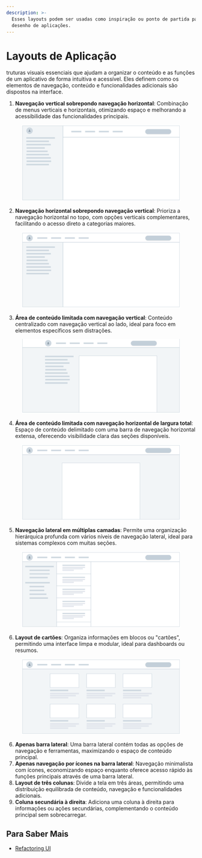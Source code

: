 ```yaml
---
description: >-
  Esses layouts podem ser usadas como inspiração ou ponto de partida para o
  desenho de aplicações.
---
```


# Layouts de Aplicação

truturas visuais essenciais que ajudam a organizar o conteúdo e as funções de um aplicativo de forma intuitiva e acessível. Eles definem como os elementos de navegação, conteúdo e funcionalidades adicionais são dispostos na interface.

1. **Navegação vertical sobrepondo navegação horizontal**: Combinação de menus verticais e horizontais, otimizando espaço e melhorando a acessibilidade das funcionalidades principais.

<figure><img src="../.gitbook/assets/image (18).png" alt=""><figcaption></figcaption></figure>

2. **Navegação horizontal sobrepondo navegação vertical**: Prioriza a navegação horizontal no topo, com opções verticais complementares, facilitando o acesso direto a categorias maiores.

<figure><img src="../.gitbook/assets/image (2).png" alt=""><figcaption></figcaption></figure>

3. **Área de conteúdo limitada com navegação vertical**: Conteúdo centralizado com navegação vertical ao lado, ideal para foco em elementos específicos sem distrações.

<figure><img src="../.gitbook/assets/image.png" alt=""><figcaption></figcaption></figure>

4. **Área de conteúdo limitada com navegação horizontal de largura total**: Espaço de conteúdo delimitado com uma barra de navegação horizontal extensa, oferecendo visibilidade clara das seções disponíveis.

<figure><img src="../.gitbook/assets/image (1).png" alt=""><figcaption></figcaption></figure>

5. **Navegação lateral em múltiplas camadas**: Permite uma organização hierárquica profunda com vários níveis de navegação lateral, ideal para sistemas complexos com muitas seções.

<figure><img src="../.gitbook/assets/image (20).png" alt=""><figcaption></figcaption></figure>

6. **Layout de cartões**: Organiza informações em blocos ou "cartões", permitindo uma interface limpa e modular, ideal para dashboards ou resumos.

<figure><img src="../.gitbook/assets/image (23).png" alt=""><figcaption></figcaption></figure>

6. **Apenas barra lateral**: Uma barra lateral contém todas as opções de navegação e ferramentas, maximizando o espaço de conteúdo principal.
7. **Apenas navegação por ícones na barra lateral**: Navegação minimalista com ícones, economizando espaço enquanto oferece acesso rápido às funções principais através de uma barra lateral.
8. **Layout de três colunas**: Divide a tela em três áreas, permitindo uma distribuição equilibrada de conteúdo, navegação e funcionalidades adicionais.
9. **Coluna secundária à direita**: Adiciona uma coluna à direita para informações ou ações secundárias, complementando o conteúdo principal sem sobrecarregar.

## Para Saber Mais

* [Refactoring UI](https://www.refactoringui.com/)
